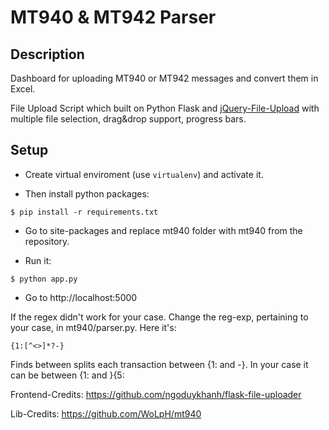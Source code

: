 MT940 & MT942 Parser
====================

## Description
Dashboard for uploading MT940 or MT942 messages and convert them in Excel.

File Upload Script which built on Python Flask and [jQuery-File-Upload](https://github.com/blueimp/jQuery-File-Upload/) with multiple file selection, drag&amp;drop support, progress bars.


## Setup
- Create virtual enviroment (use `virtualenv`) and activate it.

- Then install python packages:  
```
$ pip install -r requirements.txt
```

- Go to site-packages and replace mt940 folder with mt940 from the repository.


- Run it:

```
$ python app.py
```

- Go to http://localhost:5000

If the regex didn't work for your case. Change the reg-exp, pertaining to your case, in mt940/parser.py.
Here it's:
```
{1:[^<>]*?-}
```
Finds between splits each transaction between {1: and -}. In your case it can be between {1: and }{5:

Frontend-Credits: https://github.com/ngoduykhanh/flask-file-uploader

Lib-Credits: https://github.com/WoLpH/mt940
